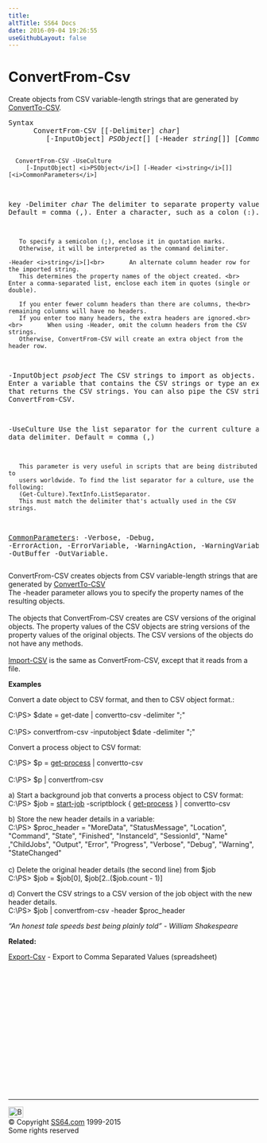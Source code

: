 ```yaml
---
title:
altTitle: SS64 Docs
date: 2016-09-04 19:26:55
useGithubLayout: false
---
```

<!-- #BeginLibraryItem "/Library/head_ps.lbi" --><!-- #EndLibraryItem --><h1>ConvertFrom-Csv</h1> 
<p>Create objects from CSV variable-length strings that are generated by <a href="convertto-csv.html">ConvertTo-CSV</a>.</p>
<pre>Syntax
      ConvertFrom-CSV [[-Delimiter] <i>char</i>]
         [-InputObject] <i>PSObject</i>[] [-Header <i>string</i>[]] [<i>CommonParameters</i>]
    
      ConvertFrom-CSV -UseCulture
         [-InputObject] <i>PSObject</i>[] [-Header <i>string</i>[]] [<i>CommonParameters</i>]

key
   -Delimiter <i>char</i>
       The delimiter to separate property values. Default = comma (,).
       Enter a character, such as a colon (:). 

       To specify a semicolon (;), enclose it in quotation marks.
       Otherwise, it will be interpreted as the command delimiter.

    -Header <i>string</i>[]<br>       An alternate column header row for the imported string.
       This determines the property names of the object created. <br>       Enter a comma-separated list, enclose each item in quotes (single or double).

       If you enter fewer column headers than there are columns, the<br>       remaining columns will have no headers. 
       If you enter too many headers, the extra headers are ignored.<br>  <br>       When using -Header, omit the column headers from the CSV strings.
       Otherwise, ConvertFrom-CSV will create an extra object from the header row.

   -InputObject <i>psobject</i>
       The CSV strings to import as objects. Enter a variable that contains
       the CSV strings or type an expression that returns the CSV strings.
       You can also pipe the CSV strings to ConvertFrom-CSV.

   -UseCulture
       Use the list separator for the current culture as the data delimiter. 
       Default = comma (,)

       This parameter is very useful in scripts that are being distributed to
       users worldwide. To find the list separator for a culture, use the following:
       (Get-Culture).TextInfo.ListSeparator.
       This must match the delimiter that's actually used in the CSV strings.

   <a href="common.html">CommonParameters</a>:
       -Verbose, -Debug, -ErrorAction, -ErrorVariable, -WarningAction, -WarningVariable,
       -OutBuffer -OutVariable.</pre>
<p>
ConvertFrom-CSV  creates objects from CSV variable-length strings that are generated by  <a href="convertto-csv.html">ConvertTo-CSV</a><br> 
The -header parameter allows you to specify the  property names of the resulting objects.<br>
<br>
The objects that ConvertFrom-CSV creates are CSV versions of the original objects. The property values of the CSV objects are string versions of the property values of the original objects. The CSV versions of the objects do not have any methods.<br>
<br>
<a href="import-csv.html">Import-CSV</a> is the same as ConvertFrom-CSV, except that it reads from a file.</p>
<p><b>Examples</b></p>
<p>Convert a date object to CSV format, and then to CSV object format.:</p>
<p class="code">C:\PS&gt; $date = get-date | convertto-csv -delimiter ";"<br>
<br>
C:\PS&gt; convertfrom-csv -inputobject $date -delimiter ";"</p>
<p>Convert a process object to CSV format:</p>
<p class="code">C:\PS&gt; $p = <a href="get-process.html">get-process</a> | convertto-csv<br>
<br>
C:\PS&gt; $p | convertfrom-csv</p>
<p>a) Start a background job that converts a process object to CSV format:<br>
<span class="code">C:\PS&gt; $job = <a href="start-job.html">start-job</a> -scriptblock { <a href="get-process.html">get-process</a> } | convertto-csv</span></p>
<p>b) Store the new header details in a variable: <span class="code"><br>
C:\PS&gt; $proc_header = "MoreData", "StatusMessage", "Location", "Command", "State", "Finished", "InstanceId", "SessionId", "Name"
,"ChildJobs", "Output", "Error", "Progress", "Verbose", "Debug", "Warning", "StateChanged"<br>
<br>
</span>c) Delete the original header details (the second line) from $job<br>
<span class="code">C:\PS&gt; $job = $job[0], $job[2..($job.count - 1)]</span></p>
<p>d) Convert the CSV strings to a CSV version of the job object with the new header details.<span class="code"><br>
C:\PS&gt; $job | convertfrom-csv -header $proc_header</span></p>
<p><i>“An honest tale speeds best being plainly told” - William Shakespeare</i></p>
<p><b>Related:</b></p>
<p><a href="export-csv.html">Export-Csv</a> - Export to Comma Separated Values (spreadsheet)</p><!-- #BeginLibraryItem "/Library/foot_ps.lbi" --><p><script async="" src="//pagead2.googlesyndication.com/pagead/js/adsbygoogle.js"></script>
<!-- PowerShell300 -->
<ins class="adsbygoogle" style="display:inline-block;width:300px;height:250px" data-ad-client="ca-pub-6140977852749469" data-ad-slot="6253539900"></ins>
<script>
(adsbygoogle = window.adsbygoogle || []).push({});
</script></p>
<hr>
<div id="bl" class="footer"><a href="#"><img src="../images/top.png" width="30" height="22" alt="Back to the Top"></a></div>
<div id="br" class="footer, tagline">© Copyright <a href="http://ss64.com/">SS64.com</a> 1999-2015<br>
Some rights reserved</div><!-- #EndLibraryItem -->


